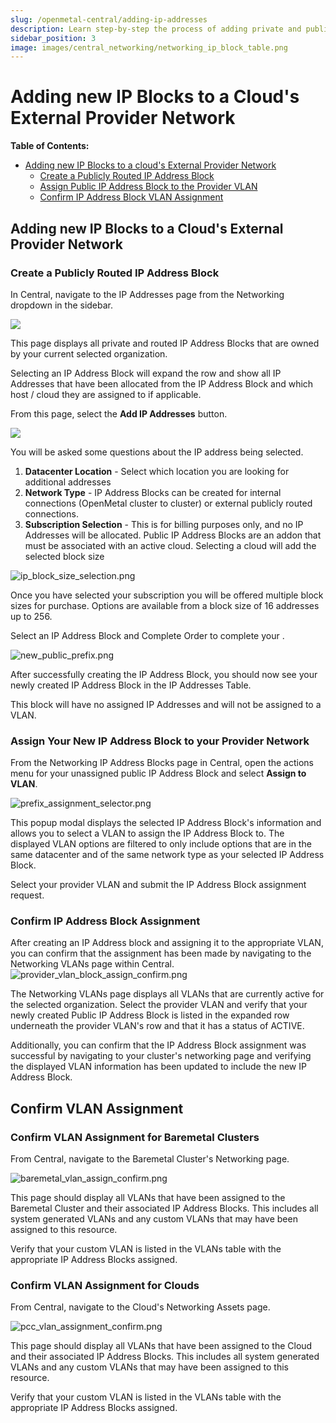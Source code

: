 ```yaml
---
slug: /openmetal-central/adding-ip-addresses
description: Learn step-by-step the process of adding private and public IP addresses to your cloud
sidebar_position: 3
image: images/central_networking/networking_ip_block_table.png
---
```


# Adding new IP Blocks to a Cloud's External Provider Network

**Table of Contents:**
- [Adding new IP Blocks to a cloud's External Provider Network](#adding-new-ip-blocks-to-a-clouds-external-provider-network)
    - [Create a  Publicly Routed IP Address Block](#create-a-publicly-routed-ip-address-block)
    - [Assign Public IP Address Block to the Provider VLAN](#assign-your-new-ip-address-block-to-your-provider-network)
    - [Confirm IP Address Block VLAN Assignment](#confirm-ip-address-block-assignment)

    
## Adding new IP Blocks to a Cloud's External Provider Network

### Create a Publicly Routed IP Address Block

In Central, navigate to the IP Addresses page from the Networking dropdown in the sidebar.  

![](images/central_networking/networking_ip_block_table.png)

This page displays all private and routed IP Address Blocks that are owned by your current selected organization. 

Selecting an IP Address Block will expand the row and show all IP Addresses that have been allocated from the IP Address Block and which host / cloud they are assigned to if applicable.

From this page, select the **Add IP Addresses** button. 

![](images/central_networking/ip_address_creation_page.png)

You will be asked some questions about the IP address being selected.
1. **Datacenter Location** - Select which location you are looking for additional addresses
2. **Network Type** - IP Address Blocks can be created for internal connections (OpenMetal cluster to cluster) or external publicly routed connections.
3. **Subscription Selection** - This is for billing purposes only, and no IP Addresses will be allocated. Public IP Address Blocks are an addon that must be associated with an active cloud. Selecting a cloud will add the selected block size 


![ip_block_size_selection.png](images/central_networking/ip_block_size_selection.png)

Once you have selected your subscription you will be offered multiple block sizes for purchase.
Options are available from a block size of 16 addresses up to 256.  

Select an IP Address Block and Complete Order to complete your .


![new_public_prefix.png](images/central_networking/new_public_prefix.png)

After successfully creating the IP Address Block, you should now see your newly created IP Address Block in the IP Addresses Table. 

This block will have no assigned IP Addresses and will not be assigned to a VLAN.


### Assign Your New IP Address Block to your Provider Network
From the Networking IP Address Blocks page in Central, open the actions menu for your unassigned public IP Address Block and select **Assign to VLAN**.

![prefix_assignment_selector.png](images/central_networking/prefix_assignment_selector.png)

This popup modal displays the selected IP Address Block's information and allows you to select a VLAN to assign the IP Address Block to.  The displayed VLAN options are filtered to only include options that are in the same datacenter and of the same network type as your selected IP Address Block.

Select your provider VLAN and submit the IP Address Block assignment request.

### Confirm IP Address Block Assignment
After creating an IP Address block and assigning it to the appropriate VLAN, you can confirm that the assignment has been made by navigating to the Networking VLANs page within Central.
![provider_vlan_block_assign_confirm.png](images/central_networking/provider_vlan_block_assign_confirm.png)

The Networking VLANs page displays all VLANs that are currently active for the selected organization.  Select the provider VLAN and verify that your newly created Public IP Address Block is listed in the expanded row underneath the provider VLAN's row and that it has a status of ACTIVE.

Additionally, you can confirm that the IP Address Block assignment was successful by navigating to your cluster's networking page and verifying the displayed VLAN information has been updated to include the new IP Address Block.

## Confirm VLAN Assignment

### Confirm VLAN Assignment for Baremetal Clusters
From Central, navigate to the Baremetal Cluster's Networking page.

![baremetal_vlan_assign_confirm.png](images/central_networking/baremetal_vlan_assign_confirm.png)

This page should display all VLANs that have been assigned to the Baremetal Cluster and their associated IP Address Blocks.  This includes all system generated VLANs and any custom VLANs that may have been assigned to this resource.

Verify that your custom VLAN is listed in the VLANs table with the appropriate IP Address Blocks assigned.


### Confirm VLAN Assignment for Clouds
From Central, navigate to the Cloud's Networking Assets page.

![pcc_vlan_assignment_confirm.png](images/central_networking/pcc_vlan_assignment_confirm.png)

This page should display all VLANs that have been assigned to the Cloud and their associated IP Address Blocks.  This includes all system generated VLANs and any custom VLANs that may have been assigned to this resource.

Verify that your custom VLAN is listed in the VLANs table with the appropriate IP Address Blocks assigned.